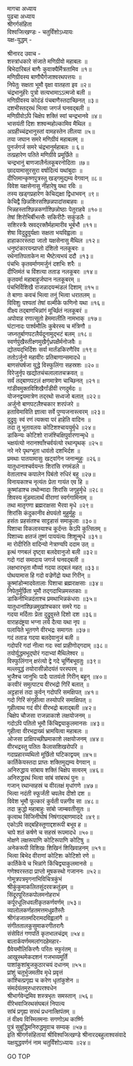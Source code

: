 मागचा अध्याय  
पुढचा अध्याय  
श्रीगर्गसंहिता  
विश्वजित्खण्डः - चतुर्विंशोऽध्यायः  
यक्ष-युद्धम् -  
  
श्रीनारद उवाच -  
शस्त्रांधकारे संजाते मणिग्रीवो महाबलः ॥  
बिभेदारिबलं बाणैः कुवाक्यैर्मित्रतामिव ॥१॥  
मणिग्रीवस्य बाणौघैर्गजाश्वरथपत्तयः ॥  
निपेतुः सक्षता भूमौ वृक्षा वातहता इव ॥२॥  
चंद्रभानुर्हरेः पुत्रो सत्यभामाऽऽत्मजो बली ॥  
मणिग्रीवस्य कोदंडं पंचबाणैस्तदाच्छिनत् ॥३॥  
दशभीस्तद्‌रथं भित्वा जगर्ज घनवद्‌बली ॥  
मणिग्रीवोऽपि चिक्षेप शक्तिं स्वां चन्द्रभानवे ॥४॥  
भासयंती दिशः शश्वन्महोल्कामिव मैथिल ॥  
अग्रहीच्चंद्रभानुस्तां वामहस्तेन लीलया ॥५॥  
तया जघान समरे मणिग्रीवं महाबलम् ॥  
पुनर्जगर्ज समरे चंद्रभानुर्महाबलः ॥ ६॥  
तत्प्रहारेण पतिते मणिग्रीवे प्रमूर्छिते ॥  
चन्द्रभानुं बाणजालैर्नलकूबरनोदिताः ॥७॥  
छादयामासुरसुरा वर्षादित्यं यथांबुदाः ॥  
दीप्तिमान्कृष्णपुत्रस्तु खड्गमुद्यम्य वेगवान् ॥८॥  
विवेश यक्षसेनासु नीहारेषु यथा रविः ॥  
तस्य खड्गप्रहारेण केचिद्यक्षा द्विधाभवन् ॥९॥  
केचिद्वै छिन्नशिरसश्छिन्नपादांसबाहवः ॥  
भिन्नहस्ताश्छिन्नकर्णाश्छिन्नोष्ठाः पेतुराहवे ॥१०॥  
तेषां शिरोभिर्बीभत्सैः सकिरीटैः सकुंडलैः ॥  
सशिरस्त्रैः स्रवद्‌रक्तैर्महामारीव भूर्बभौ ॥११॥  
शेषा विदुद्रुवुर्यक्षाः सक्षता भयविह्वलाः ॥  
हाहाकारस्तदा जातो यक्षसेनासु मैथिल ॥१२॥  
धनुष्टंकारयन्प्राप्तो दंशितो नलकूबरः ॥  
रथेनातिपताकेन मा भैष्टेत्यभयं ददौ ॥१३॥  
पंचभिः कृतवर्माणमर्जुनं दशभिः शरैः ॥  
दीप्तिमंतं च विंशत्या तताड नलकूबरः ॥१४॥  
कृतवर्मा महाबाहुर्जघान नलकूबरम् ॥  
पंचभिर्विशिखै राजन्नादयन्मंडलं दिशाम् ॥१५॥  
ते बाणाः कवचं भित्वा तनुं भित्वा धरातलम् ॥  
विविशुः पश्यतां तेषां वल्मीके फणिनो यथा ॥१६॥  
वीक्ष्य तद्‌बाणभिन्नांगं मूर्च्छितं नलकूबरं ॥  
अपोवाह रणात्सूतो हेममालीति नामभाक् ॥१७॥  
घंटानादः पार्श्वमौलिः कुबेरस्य च मंत्रिणौ ॥  
जघ्नतुर्बाणपटलैर्यदूनामुद्‌भटं बलम् ॥१८॥  
स्वर्णपुंखैस्तीक्ष्णमुखैर्गृध्रपक्षैर्मनोजवैः ॥  
द्योतयद्‌भिर्दिशः सर्वा मार्तंडकिरणैरिव ॥१९॥  
ततोऽर्जुनो महावीरः प्रतिबाणान्समादधे ॥  
बाणसंघर्षजा युद्धे विस्फुलिंगा सहस्रशः ॥२०॥  
विरेजुर्नृप खद्योतचंचलालातचक्रवत् ॥  
सर्वं तद्‌बाणपटलं क्षणमात्रेण चाच्छिनत् ॥२१॥  
गांडीवमुक्तविशिखैर्गांडीवी रणदुर्मदः ॥  
योजनद्वयमात्रेण तद्‌रथो सध्वजो बलात् ॥२२॥  
अर्जुनो बाणपटलैश्चकार शरपंजरे ॥  
हताविमाविति ज्ञात्वा सर्वे पुण्यजनास्त्वरम् ॥२३॥  
दुद्रुवुः स्वं रणं त्यक्त्वा परं हाहेति वादिनः ॥  
तदा तु भूतावलयः कोटिशश्चाययुर्मृधे ॥२४॥  
डाकिन्यः कोटिशो राजंश्चिक्षिपुर्वारणान्मृधे ॥  
भक्षयंत्यो नरानश्वाँश्चर्वयंत्यो रथान्पृथक् ॥२५॥  
नरे नरे पृथग्भूता धावंतो दशभिर्दश ॥  
प्रमथाः पातयामासुः खट्वांगेन जनान्मुहुः ॥२६॥  
यातुधानाश्चर्वयन्तः शिरांसि रणमंडले ॥  
वेतालाश्च कपालेन पिबंतो रुधिरं बहु ॥२७॥  
विनायकाश्च नृत्यंतः प्रेता गायंत एव हि ॥  
कूष्मांडाश्च तथोन्मादाः शिरांसि जगृहुर्मृधे ॥२८॥  
शिवस्य मुंडमालार्थं वीराणां स्वर्गगामिनाम् ॥  
तथा मातृगणा ब्रह्मराक्षसा भैरवा मृधे ॥२९॥  
शिरांसि कंदुकानीव क्षेपयंतो मुहुर्मुहुः ॥  
हसंतः प्रहसंतश्च साट्टहासं समाकुलाः ॥३०॥  
पिशाचा विकलास्याश्च कूर्दन्तः केऽपि कुत्सितम् ॥  
पिशाच्यः क्षतजं तूष्णं पाययंत्यः शिशून्मृधे ॥३१॥  
मा रोदीरिति वादिन्यो नेत्राण्यपि ददाम उत् ॥  
इत्थं गणबलं दृष्ट्वा बलदेवानुजो बली ॥३२॥  
गदो गदां समादाय जगर्ज घनवद्‌बली ॥  
लक्षभारभृता मौर्व्या गदया तद्‌बलं महत् ॥३३॥  
पोथयामास हि गदो वज्रेणेंद्रो यथा गिरीन् ॥  
कूष्मांडोन्मादवेतालाः पिशाचा ब्रह्मराक्षसाः ॥३४॥  
निपेतुर्मूर्छिता भूमौ तद्‌गदाभिन्नमस्तकाः ॥  
डाकिनीभिन्नदंताश्च प्रमथाभिन्नकंधराः ॥३५॥  
यातुधानांश्छिन्नमुखांश्चकार समरे गदः ॥  
गदया मर्दिताः प्रेता दुद्रुवुस्ते दिशो दश ॥३६॥  
वाराहदंष्ट्रया भग्ना लये दैत्या यथा नृप ॥  
पलायिते भूतगणे वीरभद्रः समागतः ॥३७॥  
गदं तताड गदया बलदेवानुजं बली ॥  
गदोपरि गदां नीत्वा गदः स्वां प्राहीणोद्‌गदाम् ॥३८॥  
तयोर्युद्धमभूद्‌घोरं गदाभ्यां मैथिलेश्वर ॥  
विस्फुलिंगान् क्षरंत्यो द्वे गदे चूर्णिबभूवतुः ॥३९॥  
मल्लयुद्धं तयोरासीन्नोदयंतं परस्परम् ॥  
भुजैश्च जानुभिः पादैः पातयंतो गिरीन् बहून् ॥४०॥  
करवीरं समुत्पाट्य वीरभद्रो गिरिं बलात् ॥  
अट्टहासं तदा कुर्वन् गदोपरि समक्षिपत् ॥४१॥  
गदो गिरिं संगृहीत्वा तस्योपरि समाक्षिपत् ॥  
गृहीत्वाथ गदं वीरं वीरभद्रो बलाद्‌बली ॥४२॥  
चिक्षेप चौजसा राजन्नाकाशे लक्षयोजनम् ॥  
गदोऽपि पतितो भूमौ किंचिद्व्याकुलमानसः ॥४३॥  
गृहीत्वा वीरभद्राख्यं भ्रामयित्वा महाबलः ॥  
ओजसा प्राक्षिपच्छीघ्रमाकाशे लक्षयोजनम् ॥४४॥  
वीरभद्रस्तु पतितः कैलासशिखरोपरि ॥  
गदाप्रहारव्यथितो मूर्छितो घटिकाद्वयम् ॥४५॥  
कार्तिकेयस्तदा प्राप्तः शक्तिमुद्यम्य वेगवान् ॥  
अनिरुद्धाय सांबाय शक्तिं चिक्षेप सत्वरम् ॥४६॥  
अनिरुद्धरथं भित्वा सांबं सांबरथं पुनः ॥  
गजान् रथान्सहस्रं च वीरलक्षं मृधांगणे ॥४७॥  
भित्वा नदंती स्फूर्जंती चपलेव दीशो दश ॥  
विवेश भूमौ फूत्कारं कुर्वती पन्नगीव सा ॥४८॥  
तदा क्रुद्धो महाबाहुः सांबो जाम्बवतीसुतः ॥  
कृत्वाथ सिंजिनीघोषं निषंगाद्‌बाणमाददे ॥४९॥  
एकोऽपि सद्बहिस्तूणाद्दशरूपी बभूव ह ॥  
चापे शतं कर्षणे च सहस्रं रूपमादधे ॥५०॥  
मोक्षणे लक्षरूपाणि कोटिरूपाणि कोटिषु ॥  
अनेकरूपी विशिखः शिखिनं शिखिवाहनम् ॥५१॥  
भित्वा बिभेद वीराणां कोटिशः कोटिशो रणे ॥  
कार्तिकेये च भिन्नांगे किंचिद्व्याकुलमानसे ॥  
गणेश्वरस्तदा प्राप्तो मूषकस्थो गजाननः ॥५२॥  
गोमूत्रपत्रमृगनाभिविचित्रकुंभं  
     श्रीकुंकुमाकलितसुंदरवक्रतुंडम् ॥  
सिंदूरपूरितकपोलमनोहराभं  
     कर्पूरधूलिधवलीकृतकर्णवर्णम् ॥५३॥  
व्यालोलकर्णहतमत्तमधुव्रतैस्तैः  
     श्रीगंडजातमदिरामदविह्वलांगै ॥  
संगीततालकुसुमाकरगीतरागैः  
     संसेवितं गणपतिं कृतभालचंद्रम् ॥५४॥  
बालार्कवर्णममलांगदहेमहार-  
     ग्रैवेयमौलिकिरणैः परितः स्फुरंतम् ॥  
आखुस्थमेकदशनं गजभव्यमूर्तिं  
     पाशांकुशांबुजकुठारचयं दधानम् ॥५५॥  
प्रांशुं चतुर्भुजमतीव मृधे प्रवृत्तं  
     कांश्चित्प्रगृह्य च करेण धृतांकुशेन ॥  
संमर्दयंतमुरुधारपरश्वधेन  
     श्रीभार्गवेन्द्रमिव शस्त्रभृतः समस्तान् ॥५६॥  
वीरेभवाजिरथसंघबलं निपात्य  
     सांबं प्रगृह्य सरथं प्रधनात्क्षिपंतम् ॥  
तं वीक्ष्य विस्मितमनाः सगणोऽथ कार्ष्णिः  
     पुत्रं सुबुद्धिमनिरुद्धमुवाच सम्यक् ॥५७॥  
इति श्रीगर्गसंहितायां श्रीविश्वजित्खण्डे श्रीनारदबहुलाश्वसंवादे  
यक्षयुद्धवर्णनं नाम चतुर्विंशोऽध्यायः ॥२४॥  
  
GO TOP
